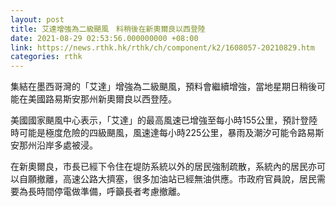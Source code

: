 ```yaml
---
layout: post
title: 艾達增強為二級颶風　料稍後在新奧爾良以西登陸
date: 2021-08-29 02:53:56.000000000 +08:00
link: https://news.rthk.hk/rthk/ch/component/k2/1608057-20210829.htm
categories: rthk
---
```


集結在墨西哥灣的「艾達」增強為二級颶風，預料會繼續增強，當地星期日稍後可能在美國路易斯安那州新奧爾良以西登陸。

美國國家颶風中心表示，「艾達」的最高風速已增強至每小時155公里，預計登陸時可能是極度危險的四級颶風，風速達每小時225公里，暴雨及潮汐可能令路易斯安那州沿岸多處被浸。

在新奧爾良，市長已經下令住在堤防系統以外的居民強制疏散，系統內的居民亦可以自願撤離，高速公路大擠塞，很多加油站已經無油供應。市政府官員說，居民需要為長時間停電做準備，呼籲長者考慮撤離。
